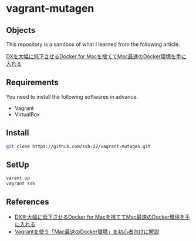 # vagrant-mutagen

## Objects
This repository is a sandbox of what I learned from the following article.

 [DXを大幅に低下させるDocker for Macを捨ててMac最速のDocker環境を手に入れる](https://qiita.com/yuki_ycino/items/cb21cf91a39ddd61f484)

## Requirements
You need to install the following softwares in advance.
- Vagrant
- VirtualBox

## Install
```sh
git clone https://github.com/ssh-22/vagrant-mutagen.git
```

## SetUp
```sh
varant up
vagrant ssh
```

## References
- [DXを大幅に低下させるDocker for Macを捨ててMac最速のDocker環境を手に入れる](https://qiita.com/yuki_ycino/items/cb21cf91a39ddd61f484)
- [Vagrantを使う「Mac最速のDocker環境」を初心者向けに解説](https://qiita.com/necocoa/items/bd62ed3dba14b17552f2)
